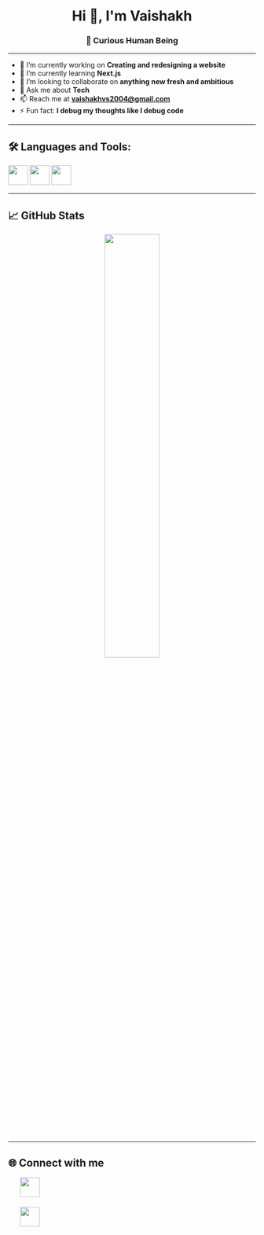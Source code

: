 <h1 align="center">Hi 👋, I'm Vaishakh</h1>
<h3 align="center">🚀 Curious Human Being</h3>


---


- 🔭 I’m currently working on **Creating and redesigning a website**
- 🌱 I’m currently learning **Next.js**
- 👯 I’m looking to collaborate on **anything new fresh and ambitious**
- 💬 Ask me about **Tech**
- 📫 Reach me at **vaishakhvs2004@gmail.com**
- ⚡ Fun fact: **I debug my thoughts like I debug code**

---

## 🛠️ Languages and Tools:
<p>
  <img src="https://cdn.jsdelivr.net/gh/devicons/devicon/icons/python/python-original.svg" width="40"/>
  <img src="https://cdn.jsdelivr.net/gh/devicons/devicon/icons/javascript/javascript-original.svg" width="40"/>
  <img src="https://cdn.jsdelivr.net/gh/devicons/devicon/icons/git/git-original.svg" width="40"/>
</p>

---

## 📈 GitHub Stats
<p align="center">
  <img src="https://github-readme-stats.vercel.app/api?username=vaishakhwastaken&show_icons=true&theme=radical" width="47%" />
</p>

---


## 🌐 Connect with me

<ul style="list-style-type: none;">
  <li><a href="https://twitter.com/vaishakhvs05" target="_blank"><img src="https://cdn-icons-png.flaticon.com/512/733/733579.png" width="40"/></a></li>
  &nbsp;
  <li><a href="https://linkedin.com/in/vaishakh-v-s" target="_blank"><img src="https://cdn-icons-png.flaticon.com/512/174/174857.png" width="40"/></a></li>
<ul>
